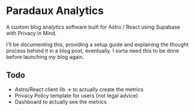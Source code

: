 # Paradaux Analytics 

A custom blog analytics software built for Astro / React using Supabase with Privacy in Mind. 

I'll be documenting this, providing a setup guide and explaining the thought process behind it in a blog post, eventually.
I sorta need this to be done before launching my blog again.

## Todo
- Astro/React client lib -> to actually create the metrics
- Privacy Policy template for users (not legal advice)
- Dashboard to actually see the metrics 
